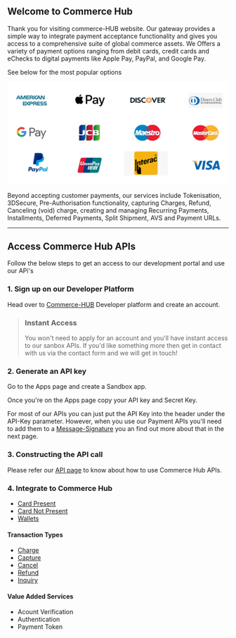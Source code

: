 ## Welcome to Commerce Hub

Thank you for visiting commerce-HUB website. Our gateway provides a simple way to integrate payment acceptance functionality and gives you access to a comprehensive suite of global commerce assets. We Offers a variety of payment options ranging from debit cards, credit cards and eChecks to digital payments like Apple Pay, PayPal, and Google Pay.

See below for the most popular options

![Payment Methods](../../assets/images/card-types.png "")

Beyond accepting customer payments, our services include Tokenisation, 3DSecure, Pre-Authorisation functionality, capturing Charges, Refund, Canceling (void) charge, creating and managing Recurring Payments, Installments, Deferred Payments, Split Shipment, AVS and Payment URLs.

---

## Access Commerce Hub APIs

Follow the below steps to get an access to our development portal and use our APi's

### 1. Sign up on our Developer Platform

Head over to [Commerce-HUB](url) Developer platform and create an account.

<!-- theme: info -->

> ### Instant Access
>
> You won't need to apply for an account and you'll have instant access to our sanbox APIs. If you'd like something more then get in contact with us via the contact form and we will get in touch!

### 2. Generate an API key

Go to the Apps page and create a Sandbox app.

Once you're on the Apps page copy your API key and Secret Key.

For most of our APIs you can just put the API Key into the header under the API-Key parameter. However, when you use our Payment APIs you'll need to add them to a [Message-Signature](Message-Signature.md) you an find out more about that in the next page.

### 3. Constructing the API call

Please refer our [API page](Use-Our-APIs.md) to know about how to use Commerce Hub APIs.

### 4. Integrate to Commerce Hub

- [Card Present](Getting-Started/Getting-Started-CP.md)
- [Card Not Present](Getting-Started/Getting-Started-CNP.md)
- [Wallets](Getting-Started/Getting-Started-Wallets.md)

#### Transaction Types

- [Charge](../Transactions/Charges.md)
- [Capture](../Transactions/Capture.md)
- [Cancel](../Transactions/Cancel.md)
- [Refund](../Transactions/Refund.md)
- [Inquiry](../Transactions/Inquiry.md)

#### Value Added Services

- Acount Verification
- Authentication
- Payment Token


<!--

https://docs.fiserv.com/docs/payments/docs/Welcome%20to%20Fiserv%20Payments.md
+
https://docs.fiserv.com/docs/payments/docs/1.%20Introduction
%20to%20Fiserv%20Payments/Get%20started.md


>



